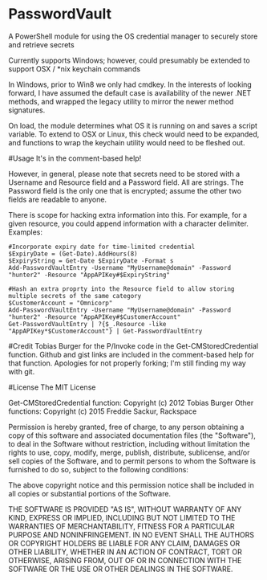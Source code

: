 # PasswordVault
A PowerShell module for using the OS credential manager to securely store and retrieve secrets

Currently supports Windows; however, could presumably be extended to support OSX / *nix keychain commands

In Windows, prior to Win8 we only had cmdkey. In the interests of looking forward, I have assumed the default case is availability of the newer .NET methods, and wrapped the legacy utility to mirror the newer method signatures.

On load, the module determines what OS it is running on and saves a script variable. To extend to OSX or Linux, this check would need to be expanded, and functions to wrap the keychain utility would need to be fleshed out.


#Usage
It's in the comment-based help!

However, in general, please note that secrets need to be stored with a Username and Resource field and a Password field. All are strings. The Password field is the only one that is encrypted; assume the other two fields are readable to anyone.

There is scope for hacking extra information into this. For example, for a given resource, you could append information with a character delimiter.
Examples:
```
#Incorporate expiry date for time-limited credential
$ExpiryDate = (Get-Date).AddHours(8)
$ExpiryString = Get-Date $ExpiryDate -Format s
Add-PasswordVaultEntry -Username "MyUsername@domain" -Password "hunter2" -Resource "AppAPIKey#$ExpiryString"
```

```
#Hash an extra proprty into the Resource field to allow storing multiple secrets of the same category
$CustomerAccount = "Omnicorp"
Add-PasswordVaultEntry -Username "MyUsername@domain" -Password "hunter2" -Resource "AppAPIKey#$CustomerAccount"
Get-PasswordVaultEntry | ?{$_.Resource -like "AppAPIKey*$CustomerAccount"} | Get-PasswordVaultEntry
```


#Credit
Tobias Burger for the P/Invoke code in the Get-CMStoredCredential function. Github and gist links are included in the comment-based help for that function. Apologies for not properly forking; I'm still finding my way with git.


#License
The MIT License

Get-CMStoredCredential function: Copyright (c) 2012 Tobias Burger
Other functions: Copyright (c) 2015 Freddie Sackur, Rackspace

Permission is hereby granted, free of charge, to any person obtaining a copy of this software and associated documentation files (the "Software"), to deal in the Software without restriction, including without limitation the rights to use, copy, modify, merge, publish, distribute, sublicense, and/or sell copies of the Software, and to permit persons to whom the Software is furnished to do so, subject to the following conditions:

The above copyright notice and this permission notice shall be included in all copies or substantial portions of the Software.

THE SOFTWARE IS PROVIDED "AS IS", WITHOUT WARRANTY OF ANY KIND, EXPRESS OR IMPLIED, INCLUDING BUT NOT LIMITED TO THE WARRANTIES OF MERCHANTABILITY, FITNESS FOR A PARTICULAR PURPOSE AND NONINFRINGEMENT. IN NO EVENT SHALL THE AUTHORS OR COPYRIGHT HOLDERS BE LIABLE FOR ANY CLAIM, DAMAGES OR OTHER LIABILITY, WHETHER IN AN ACTION OF CONTRACT, TORT OR OTHERWISE, ARISING FROM, OUT OF OR IN CONNECTION WITH THE SOFTWARE OR THE USE OR OTHER DEALINGS IN THE SOFTWARE.
